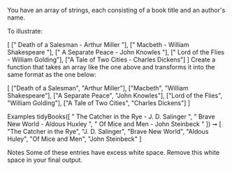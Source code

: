 You have an array of strings, each consisting of a book title and an author's name.

To illustrate:

[
  ["   Death of a Salesman - Arthur Miller    "],
  ["   Macbeth - William Shakespeare    "],
  ["    A Separate Peace - John Knowles     "],
  [" Lord of the Flies - William Golding"],
  ["A Tale of Two Cities - Charles Dickens"]
]
Create a function that takes an array like the one above and transforms it into the same format as the one below:

[
  ["Death of a Salesman", "Arthur Miller"],
  ["Macbeth", "William Shakespeare"],
  ["A Separate Peace", "John Knowles"],
  ["Lord of the Flies", "William Golding"],
  ["A Tale of Two Cities", "Charles Dickens"]
]

Examples
tidyBooks([
  "     The Catcher in the Rye - J. D. Salinger    ",
  "    Brave New World - Aldous Huxley   ",
  "    Of Mice and Men - John Steinbeck    "
]) ➞ [
  "The Catcher in the Rye", "J. D. Salinger",
  "Brave New World", "Aldous Huley",
  "Of Mice and Men", "John Steinbeck"
]

Notes
Some of these entries have excess white space. Remove this white space in your final output.